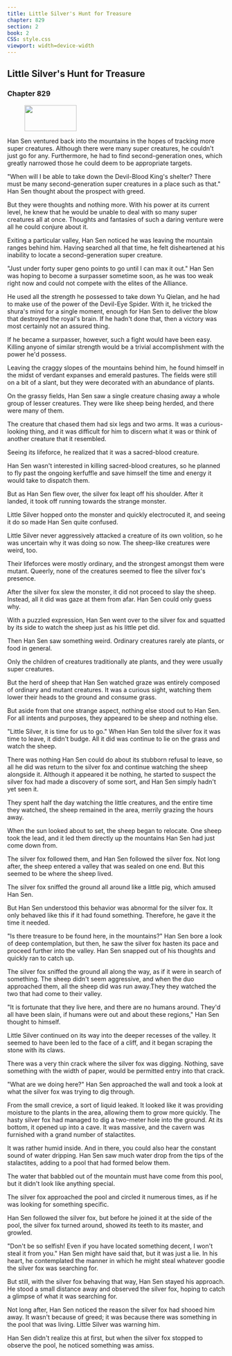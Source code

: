 ```yaml
---
title: Little Silver's Hunt for Treasure
chapter: 829
section: 2
book: 2
CSS: style.css
viewport: width=device-width
---
```


## Little Silver's Hunt for Treasure

### Chapter 829

<figure>
	<img src="../Images/gem.gif" alt="" id="gem" width="120" height="60" />
</figure>

Han Sen ventured back into the mountains in the hopes of tracking more super creatures. Although there were many super creatures, he couldn't just go for any. Furthermore, he had to find second-generation ones, which greatly narrowed those he could deem to be appropriate targets.

"When will I be able to take down the Devil-Blood King's shelter? There must be many second-generation super creatures in a place such as that." Han Sen thought about the prospect with greed.

But they were thoughts and nothing more. With his power at its current level, he knew that he would be unable to deal with so many super creatures all at once. Thoughts and fantasies of such a daring venture were all he could conjure about it.

Exiting a particular valley, Han Sen noticed he was leaving the mountain ranges behind him. Having searched all that time, he felt disheartened at his inability to locate a second-generation super creature.

"Just under forty super geno points to go until I can max it out." Han Sen was hoping to become a surpasser sometime soon, as he was too weak right now and could not compete with the elites of the Alliance.

He used all the strength he possessed to take down Yu Qielan, and he had to make use of the power of the Devil-Eye Spider. With it, he tricked the shura's mind for a single moment, enough for Han Sen to deliver the blow that destroyed the royal's brain. If he hadn't done that, then a victory was most certainly not an assured thing.

If he became a surpasser, however, such a fight would have been easy. Killing anyone of similar strength would be a trivial accomplishment with the power he'd possess.

Leaving the craggy slopes of the mountains behind him, he found himself in the midst of verdant expanses and emerald pastures. The fields were still on a bit of a slant, but they were decorated with an abundance of plants.

On the grassy fields, Han Sen saw a single creature chasing away a whole group of lesser creatures. They were like sheep being herded, and there were many of them.

The creature that chased them had six legs and two arms. It was a curious-looking thing, and it was difficult for him to discern what it was or think of another creature that it resembled.

Seeing its lifeforce, he realized that it was a sacred-blood creature.

Han Sen wasn't interested in killing sacred-blood creatures, so he planned to fly past the ongoing kerfuffle and save himself the time and energy it would take to dispatch them.

But as Han Sen flew over, the silver fox leapt off his shoulder. After it landed, it took off running towards the strange monster.

Little Silver hopped onto the monster and quickly electrocuted it, and seeing it do so made Han Sen quite confused.

Little Silver never aggressively attacked a creature of its own volition, so he was uncertain why it was doing so now. The sheep-like creatures were weird, too.

Their lifeforces were mostly ordinary, and the strongest amongst them were mutant. Queerly, none of the creatures seemed to flee the silver fox's presence.

After the silver fox slew the monster, it did not proceed to slay the sheep. Instead, all it did was gaze at them from afar. Han Sen could only guess why.

With a puzzled expression, Han Sen went over to the silver fox and squatted by its side to watch the sheep just as his little pet did.

Then Han Sen saw something weird. Ordinary creatures rarely ate plants, or food in general.

Only the children of creatures traditionally ate plants, and they were usually super creatures.

But the herd of sheep that Han Sen watched graze was entirely composed of ordinary and mutant creatures. It was a curious sight, watching them lower their heads to the ground and consume grass.

But aside from that one strange aspect, nothing else stood out to Han Sen. For all intents and purposes, they appeared to be sheep and nothing else.

"Little Silver, it is time for us to go." When Han Sen told the silver fox it was time to leave, it didn't budge. All it did was continue to lie on the grass and watch the sheep.

There was nothing Han Sen could do about its stubborn refusal to leave, so all he did was return to the silver fox and continue watching the sheep alongside it. Although it appeared it be nothing, he started to suspect the silver fox had made a discovery of some sort, and Han Sen simply hadn't yet seen it.

They spent half the day watching the little creatures, and the entire time they watched, the sheep remained in the area, merrily grazing the hours away.

When the sun looked about to set, the sheep began to relocate. One sheep took the lead, and it led them directly up the mountains Han Sen had just come down from.

The silver fox followed them, and Han Sen followed the silver fox. Not long after, the sheep entered a valley that was sealed on one end. But this seemed to be where the sheep lived.

The silver fox sniffed the ground all around like a little pig, which amused Han Sen.

But Han Sen understood this behavior was abnormal for the silver fox. It only behaved like this if it had found something. Therefore, he gave it the time it needed.

"Is there treasure to be found here, in the mountains?" Han Sen bore a look of deep contemplation, but then, he saw the silver fox hasten its pace and proceed further into the valley. Han Sen snapped out of his thoughts and quickly ran to catch up.

The silver fox sniffed the ground all along the way, as if it were in search of something. The sheep didn't seem aggressive, and when the duo approached them, all the sheep did was run away.They they watched the two that had come to their valley.

"It is fortunate that they live here, and there are no humans around. They'd all have been slain, if humans were out and about these regions," Han Sen thought to himself.

Little Silver continued on its way into the deeper recesses of the valley. It seemed to have been led to the face of a cliff, and it began scraping the stone with its claws.

There was a very thin crack where the silver fox was digging. Nothing, save something with the width of paper, would be permitted entry into that crack.

"What are we doing here?" Han Sen approached the wall and took a look at what the silver fox was trying to dig through.

From the small crevice, a sort of liquid leaked. It looked like it was providing moisture to the plants in the area, allowing them to grow more quickly. The hasty silver fox had managed to dig a two-meter hole into the ground. At its bottom, it opened up into a cave. It was massive, and the cavern was furnished with a grand number of stalactites.

It was rather humid inside. And in there, you could also hear the constant sound of water dripping. Han Sen saw much water drop from the tips of the stalactites, adding to a pool that had formed below them.

The water that babbled out of the mountain must have come from this pool, but it didn't look like anything special.

The silver fox approached the pool and circled it numerous times, as if he was looking for something specific.

Han Sen followed the silver fox, but before he joined it at the side of the pool, the silver fox turned around, showed its teeth to its master, and growled.

"Don't be so selfish! Even if you have located something decent, I won't steal it from you." Han Sen might have said that, but it was just a lie. In his heart, he contemplated the manner in which he might steal whatever goodie the silver fox was searching for.

But still, with the silver fox behaving that way, Han Sen stayed his approach. He stood a small distance away and observed the silver fox, hoping to catch a glimpse of what it was searching for.

Not long after, Han Sen noticed the reason the silver fox had shooed him away. It wasn't because of greed; it was because there was something in the pool that was living. Little Silver was warning him.

Han Sen didn't realize this at first, but when the silver fox stopped to observe the pool, he noticed something was amiss.